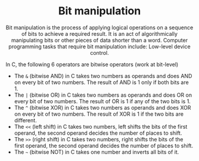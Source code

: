 <h1 align="center"> Bit manipulation </h1>


<p align="center"> Bit manipulation is the process of applying logical operations on a sequence of bits to achieve a required result. It is an act of algorithmically manipulating bits or other pieces of data shorter than a word. Computer programming tasks that require bit manipulation include: Low-level device control. </p>

In C, the following 6 operators are bitwise operators (work at bit-level)

- The `&` (bitwise AND) in C takes two numbers as operands and does AND on every bit of two numbers. The result of AND is 1 only if both bits are 1.  
- The `|` (bitwise OR) in C takes two numbers as operands and does OR on every bit of two numbers. The result of OR is 1 if any of the two bits is 1. 
- The `^` (bitwise XOR) in C takes two numbers as operands and does XOR on every bit of two numbers. The result of XOR is 1 if the two bits are different. 
- The `<<` (left shift) in C takes two numbers, left shifts the bits of the first operand, the second operand decides the number of places to shift. 
- The `>>` (right shift) in C takes two numbers, right shifts the bits of the first operand, the second operand decides the number of places to shift. 
- The `~` (bitwise NOT) in C takes one number and inverts all bits of it. 
